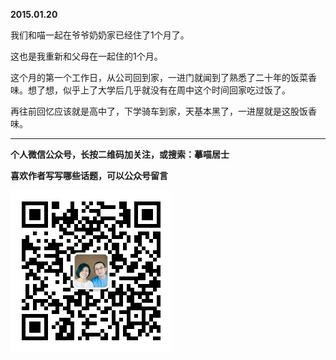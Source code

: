 **2015.01.20**

我们和喵一起在爷爷奶奶家已经住了1个月了。

这也是我重新和父母在一起住的1个月。

这个月的第一个工作日，从公司回到家，一进门就闻到了熟悉了二十年的饭菜香味。想了想，似乎上了大学后几乎就没有在周中这个时间回家吃过饭了。

再往前回忆应该就是高中了，下学骑车到家，天基本黑了，一进屋就是这股饭香味。

***


**个人微信公众号，长按二维码加关注，或搜索：摹喵居士**

**喜欢作者写写哪些话题，可以公众号留言**

![](https://github.com/jiluofu/jiluofu.github.com/raw/master/momiaojushi/static/qrcode.jpg)